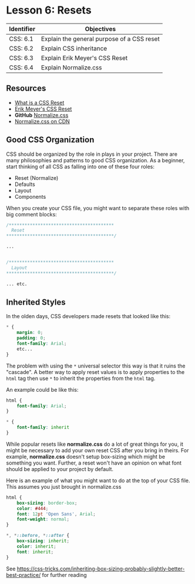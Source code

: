 # Lesson 6: Resets

Identifier   | Objectives
-------------|------------
CSS: 6.1     | Explain the general purpose of a CSS reset
CSS: 6.2     | Explain CSS inheritance
CSS: 6.3     | Explain Erik Meyer's CSS Reset
CSS: 6.4     | Explain Normalize.css

## Resources
- [What is a CSS Reset](http://www.cssreset.com/what-is-a-css-reset/)
- [Erik Meyer's CSS Reset](http://meyerweb.com/eric/tools/css/reset/index.html)
- __GitHub__ [Normalize.css](https://github.com/necolas/normalize.css/)
- [Normalize.css on CDN](https://cdnjs.com/libraries/normalize)

## Good CSS Organization

CSS should be organized by the role in plays in your project. There are many philosophies and patterns to good CSS organization. As a beginner, start thinking of all CSS as falling into one of these four roles:

- Reset (Normalize)
- Defaults
- Layout
- Components

When you create your CSS file, you might want to separate these roles with big comment blocks:

```css
/****************************************
  Reset
*****************************************/

...


/****************************************
  Layout
*****************************************/

... etc.
```

## Inherited Styles

In the olden days, CSS developers made resets that looked like this:

```css
* {
    margin: 0;
    padding: 0;
    font-family: Arial;
    etc...
}
```

The problem with using the `*` universal selector this way is that it ruins the "cascade". A better way to apply reset values is to apply properties to the `html` tag then use `*` to inherit the properties from the `html` tag.

An example could be like this:

```css
html {
    font-family: Arial;
}

* {
    font-family: inherit
}
```

While popular resets like **normalize.css** do a lot of great things for you, it might be necessary to add your own reset CSS after you bring in theirs. For example, **normalize.css** doesn't setup box-sizing which might be something you want. Further, a reset won't have an opinion on what font should be applied to your project by default. 

Here is an example of what you might want to do at the top of your CSS file. This assumes you just brought in normalize.css

```css
html {
    box-sizing: border-box;
    color: #444;
    font: 12pt 'Open Sans', Arial;
    font-weight: normal;
}

*, *::before, *::after {
    box-sizing: inherit;
    color: inherit;
    font: inherit;
}
```

See https://css-tricks.com/inheriting-box-sizing-probably-slightly-better-best-practice/ for further reading